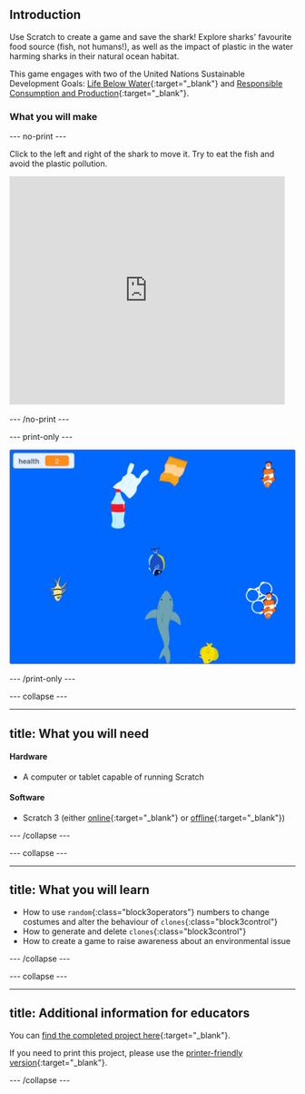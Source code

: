 ## Introduction

Use Scratch to create a game and save the shark! Explore sharks' favourite food source (fish, not humans!), as well as the impact of plastic in the water harming sharks in their natural ocean habitat.

This game engages with two of the United Nations Sustainable Development Goals: [Life Below Water](https://www.undp.org/sustainable-development-goals#below-water){:target="_blank"} and [Responsible Consumption and Production](https://www.undp.org/sustainable-development-goals#responsible-consumption-and-production){:target="_blank"}.

### What you will make

--- no-print ---

Click to the left and right of the shark to move it. Try to eat the fish and avoid the plastic pollution.

<div class="scratch-preview">
<iframe src="https://scratch.mit.edu/projects/416171540/embed" allowtransparency="true" width="485" height="402" frameborder="0" scrolling="no" allowfullscreen></iframe>
</div>

--- /no-print ---

--- print-only ---

![Complete project](images/complete.png)

--- /print-only ---

--- collapse ---

---
title: What you will need
---
#### Hardware

+ A computer or tablet capable of running Scratch

#### Software

+ Scratch 3 (either [online](https://scratch.mit.edu/){:target="_blank"} or [offline](https://scratch.mit.edu/download){:target="_blank"})

--- /collapse ---

--- collapse ---

---
title: What you will learn
---

+ How to use `random`{:class="block3operators"} numbers to change costumes and alter the behaviour of `clones`{:class="block3control"}
+ How to generate and delete `clones`{:class="block3control"} 
+ How to create a game to raise awareness about an environmental issue

--- /collapse ---

--- collapse ---

---
title: Additional information for educators
---

You can [find the completed project here](https://rpf.io/p/en/save-the-shark-get){:target="_blank"}.

If you need to print this project, please use the [printer-friendly version](https://projects.raspberrypi.org/en/projects/save-the-shark/print){:target="_blank"}.

--- /collapse ---
